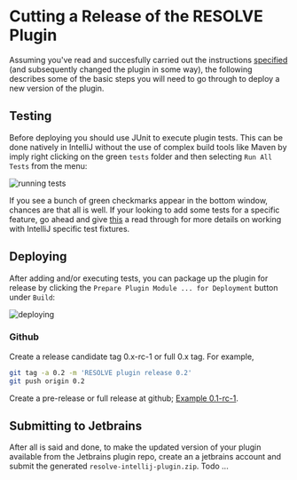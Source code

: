 # Cutting a Release of the RESOLVE Plugin

Assuming you've read and succesfully carried out the instructions [specified](https://github.com/Welchd1/resolve-intellij-plugin/blob/master/doc/contributing-instructions.md)
(and subsequently changed the plugin in some way), the following describes some of the
basic steps you will need to go through to deploy a new version of the plugin.

## Testing
Before deploying you should use JUnit to execute plugin tests. This can be done
natively in IntelliJ without the use of complex build tools like Maven by 
imply right clicking on the green `tests` folder and then selecting `Run All Tests`
from the menu:

![running tests](https://github.com/Welchd1/resolve-intellij-plugin/blob/master/doc/images/running-tests.png)

If you see a bunch of green checkmarks appear in the bottom window, chances are that all 
is well. If your looking to add some tests for a specific feature, go ahead and give 
[this](https://github.com/Welchd1/resolve-intellij-plugin/blob/master/doc/writing-tests.md) 
a read through for more details on working with IntelliJ specific test fixtures.

## Deploying

After adding and/or executing tests, you can package up the plugin for release by 
clicking the `Prepare Plugin Module ... for Deployment` button under `Build`:

![deploying](https://github.com/Welchd1/resolve-intellij-plugin/blob/master/doc/images/deploying.png)

### Github

Create a release candidate tag 0.x-rc-1 or full 0.x tag. For example,

```bash
git tag -a 0.2 -m 'RESOLVE plugin release 0.2'
git push origin 0.2
```

Create a pre-release or full release at github; [Example 0.1-rc-1](https://github.com/Welchd1/resolve-intellij-plugin/blob/master/releases/tag/0.2-rc-1).

## Submitting to Jetbrains

After all is said and done, to make the updated version of your plugin
available from the Jetbrains plugin repo, create an a jetbrains account and
submit the generated `resolve-intellij-plugin.zip`. Todo ...

